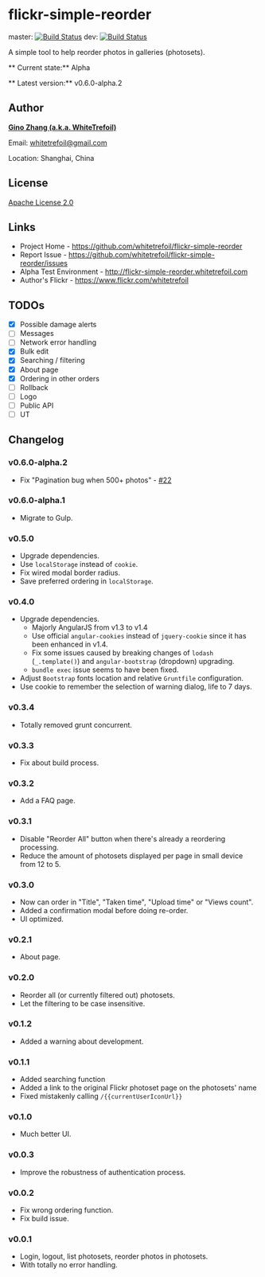 flickr-simple-reorder
=====================

master: [![Build Status](https://travis-ci.org/whitetrefoil/flickr-simple-reorder.svg?branch=master)](https://travis-ci.org/whitetrefoil/flickr-simple-reorder) dev: [![Build Status](https://travis-ci.org/whitetrefoil/flickr-simple-reorder.svg?branch=dev)](https://travis-ci.org/whitetrefoil/flickr-simple-reorder)

A simple tool to help reorder photos in galleries (photosets).

** Current state:** Alpha

** Latest version:** v0.6.0-alpha.2

Author
------

[**Gino Zhang (a.k.a. WhiteTrefoil)**](http://en.gravatar.com/whitetrefoil)

Email: whitetrefoil@gmail.com

Location: Shanghai, China

License
-------

[Apache License 2.0](https://github.com/whitetrefoil/flickr-simple-reorder/blob/master/LICENSE)

Links
-----

* Project Home - https://github.com/whitetrefoil/flickr-simple-reorder
* Report Issue - https://github.com/whitetrefoil/flickr-simple-reorder/issues
* Alpha Test Environment - http://flickr-simple-reorder.whitetrefoil.com
* Author's Flickr - https://www.flickr.com/whitetrefoil

TODOs
-----

* [x] Possible damage alerts
* [ ] Messages
* [ ] Network error handling
* [x] Bulk edit
* [x] Searching / filtering
* [x] About page
* [x] Ordering in other orders
* [ ] Rollback
* [ ] Logo
* [ ] Public API
* [ ] UT

Changelog
---------

### v0.6.0-alpha.2

* Fix "Pagination bug when 500+ photos" - [#22](https://github.com/whitetrefoil/flickr-simple-reorder/issues/22)

### v0.6.0-alpha.1

* Migrate to Gulp.

### v0.5.0

* Upgrade dependencies.
* Use `localStorage` instead of `cookie`.
* Fix wired modal border radius.
* Save preferred ordering in `localStorage`.

### v0.4.0

* Upgrade dependencies.
    * Majorly AngularJS from v1.3 to v1.4
    * Use official `angular-cookies` instead of `jquery-cookie` since it has been enhanced in v1.4.
    * Fix some issues caused by breaking changes of `lodash` (`_.template()`) and `angular-bootstrap` (dropdown) upgrading.
    * `bundle exec` issue seems to have been fixed.
* Adjust `Bootstrap` fonts location and relative `Gruntfile` configuration.
* Use cookie to remember the selection of warning dialog, life to 7 days.

### v0.3.4
* Totally removed grunt concurrent.

### v0.3.3
* Fix about build process.

### v0.3.2
* Add a FAQ page.

### v0.3.1
* Disable "Reorder All" button when there's already a reordering processing.
* Reduce the amount of photosets displayed per page in small device from 12 to 5.

### v0.3.0
* Now can order in "Title", "Taken time", "Upload time" or "Views count".
* Added a confirmation modal before doing re-order.
* UI optimized.

### v0.2.1

* About page.

### v0.2.0

* Reorder all (or currently filtered out) photosets.
* Let the filtering to be case insensitive.

### v0.1.2

* Added a warning about development.

### v0.1.1

* Added searching function
* Added a link to the original Flickr photoset page on the photosets' name
* Fixed mistakenly calling `/{{currentUserIconUrl}}`

### v0.1.0

* Much better UI.

### v0.0.3

* Improve the robustness of authentication process.

### v0.0.2

* Fix wrong ordering function.
* Fix build issue.

### v0.0.1

* Login, logout, list photosets, reorder photos in photosets.
* With totally no error handling.

